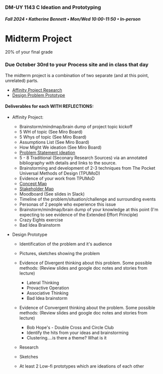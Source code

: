 ### DM-UY 1143 C Ideation and Prototyping
##### Fall 2024 • Katherine Bennett • Mon/Wed 10:00-11:50 • In-person 

# Midterm Project

20% of your final grade

### Due October 30rd to your Process site and in class that day

The midterm project is a combination of two separate (and at this point, unrelated) parts.

* [Affinity Project Research](affinityProjectResearch.md)
* [Design Problem Prototype](designProblem.md)

#### Deliverables for each WITH REFLECTIONS:

* Affinity Project:
	- Brainstorm/mindmap/brain dump of project topic kickoff
	- 5 WH of topic (See Miro Board)
	- 5 Whys of topic (See Miro Board)
	- Assumptions List (See Miro Board)
	- How Might We ideation (See Miro Board)
	- [Problem Statement ideation](ProblemStatements.md)
	- 5 - 8 Traditional (Seconary Research Sources) via an annotated bibliography with details and links to the source.
	- Brainstorming and development of 2-3 techniques from The Pocket Universal Methods of Design (TPUMoD)
	- Evidence of your work from TPUMoD
	- [Concept Map](ConceptMap.md)
	- [Stakeholder Map](StakeholderMaps.md)
	- Moodboard (See slides in Slack)
	- Timeline of the problem/situation/challenge and surrounding events
	- Personas of 2 people who experience this issue
	- Brainstorm/mindmap/brain dump of your knowledge at this point (I'm expecting to see evidence of the Extended Effort Principle)
	- Crazy Eights exercise
	- Bad Idea Brainstorm

* Design Prototype
	- Identification of the problem and it's audience
	- Pictures, sketches showing the problem
	- Evidence of Divergent thinking about this problem. Some possible methods: (Review slides and google doc notes and stories from lecture)
		- Lateral Thinking
		- Provactive Operation
		- Associative Thinking
		- Bad Idea brainstorm
		
	- Evidence of Convergent thinking about the problem. Some possible methods: (Review slides and google doc notes and stories from lecture)
		- Bob Hope's - Double Cross and Circle Club
		- Identify the hits from your ideas and brainstorming
		- Clustering....is there a theme? What is it
	- Research
	- Sketches
	- At least 2 Low-fi prototypes which are ideations of each other




